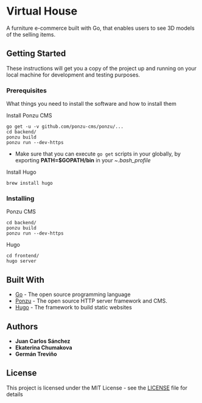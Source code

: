 # Virtual House

A furniture e-commerce built with Go, that enables users to see 3D models of the selling items.

## Getting Started

These instructions will get you a copy of the project up and running on your local machine for development and testing purposes.

### Prerequisites

What things you need to install the software and how to install them

Install Ponzu CMS
```
go get -u -v github.com/ponzu-cms/ponzu/...
cd backend/
ponzu build
ponzu run --dev-https
```
* Make sure that you can execute `go get` scripts in your globally, by exporting **PATH=$GOPATH/bin** in your *~.bash_profile*

Install Hugo
```
brew install hugo
```


### Installing

Ponzu CMS
```
cd backend/
ponzu build
ponzu run --dev-https
```

Hugo
```
cd frontend/
hugo server
```


## Built With

* [Go](https://golang.org/) - The open source programming language
* [Ponzu](https://docs.ponzu-cms.org/) - The open source HTTP server framework and CMS.
* [Hugo](https://gohugo.io/) - The framework to build static websites


## Authors

* **Juan Carlos Sánchez**
* **Ekaterina Chumakova**
* **Germán Treviño**


## License

This project is licensed under the MIT License - see the [LICENSE](LICENSE) file for details
